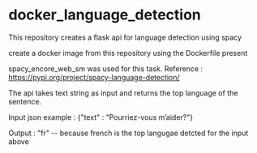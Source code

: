 # docker_language_detection


This repository creates a flask api for language detection using spacy

create a docker image from this repository using the Dockerfile present

spacy_encore_web_sm was used for this task.
Reference : https://pypi.org/project/spacy-language-detection/

The api takes text string as input and returns the top language of the sentence.

Input json example : {"text" : "Pourriez-vous m’aider?"}

Output : "fr" -- because french is the top langugae detcted for the input above
